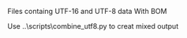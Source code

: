Files containg UTF-16 and UTF-8 data
With BOM

Use ..\scripts\combine_utf8.py to creat mixed output
